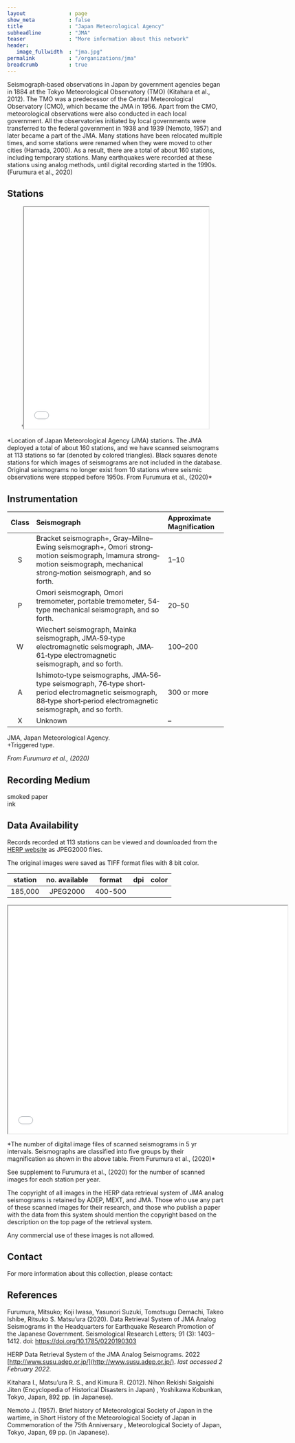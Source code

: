 ```yaml
---
layout              : page
show_meta           : false
title               : "Japan Meteorological Agency"
subheadline         : "JMA"
teaser              : "More information about this network"
header:
   image_fullwidth  : "jma.jpg"
permalink           : "/organizations/jma"
breadcrumb          : true
---
```


Seismograph‐based observations in Japan by government agencies began in 1884 at the Tokyo Meteorological Observatory (TMO) (Kitahara et al., 2012). The TMO was a predecessor of the Central Meteorological Observatory (CMO), which became the JMA in 1956. Apart from the CMO, meteorological observations were also conducted in each local government. All the observatories initiated by local governments were transferred to the federal government in 1938 and 1939 (Nemoto, 1957) and later became a part of the JMA. Many stations have been relocated multiple times, and some stations were renamed when they were moved to other cities (Hamada, 2000). As a result, there are a total of about 160 stations, including temporary stations. Many earthquakes were recorded at these stations using analog methods, until digital recording started in the 1990s. (Furumura et al., 2020)


## Stations

<p align="center">'<iframe src="../images/jma-fig1.png" height="515px" width="430px"></iframe></p>
*Location of Japan Meteorological Agency (JMA) stations. The JMA deployed a total of about 160 stations, and we have scanned seismograms at 113 stations so far (denoted by colored triangles). Black squares denote stations for which images of seismograms are not included in the database. Original seismograms no longer exist from 10 stations where seismic observations were stopped before 1950s. From Furumura et al., (2020)*

## Instrumentation

**Class**|**Seismograph**|**Approximate Magnification**
 :---: | :--- | :---
S|Bracket seismograph+, Gray–Milne–Ewing seismograph+, Omori strong‐motion seismograph, Imamura strong‐motion seismograph, mechanical strong‐motion seismograph, and so forth. |1–10
P|Omori seismograph, Omori tremometer, portable tremometer, 54‐type mechanical seismograph, and so forth.|	20–50
W|Wiechert seismograph, Mainka seismograph, JMA‐59‐type electromagnetic seismograph, JMA‐61‐type electromagnetic seismograph, and so forth. |100–200
A|Ishimoto‐type seismographs, JMA‐56‐type seismograph, 76‐type short‐period electromagnetic seismograph, 88‐type short‐period electromagnetic seismograph, and so forth. |	300 or more
X|Unknown |–

JMA, Japan Meteorological Agency.  
+Triggered type.  

*From Furumura et al., (2020)*
## Recording Medium
smoked paper  
ink

## Data Availability

Records recorded at 113 stations can be viewed and downloaded from the [HERP website](http://www.susu.adep.or.jp/) as JPEG2000 files.

The original images were saved as TIFF format files with 8 bit color.

**station**|**no. available** | **format** | **dpi** | **color**
| :---: | :---: | :---: | :---: | :---:
 |185,000 |  JPEG2000 | 400-500   |

<p align="center"><iframe src="../images/jma-fig2.png" height="530px" width="650px"></iframe></p>
*The number of digital image files of scanned seismograms in 5 yr intervals. Seismographs are classified into five groups by their magnification as shown in the above table. From Furumura et al., (2020)*

See supplement to Furumura et al., (2020) for the number of scanned images for each station per year.

The copyright of all images in the HERP data retrieval system of JMA analog seismograms is retained by ADEP, MEXT, and JMA. Those who use any part of these scanned images for their research, and those who publish a paper with the data from this system should mention the copyright based on the description on the top page of the retrieval system.

Any commercial use of these images is not allowed.

## Contact
For more information about this collection, please contact:

## References
Furumura, Mitsuko; Koji Iwasa, Yasunori Suzuki, Tomotsugu Demachi, Takeo Ishibe, Ritsuko S. Matsu’ura (2020). Data Retrieval System of JMA Analog Seismograms in the Headquarters for Earthquake Research Promotion of the Japanese Government. Seismological Research Letters; 91 (3): 1403–1412. doi: https://doi.org/10.1785/0220190303

HERP Data Retrieval System of the JMA Analog Seismograms. 2022 [http://www.susu.adep.or.jp/](http://www.susu.adep.or.jp/). *last accessed 2 February 2022.*

Kitahara I., Matsu’ura R. S., and Kimura R. (2012). Nihon Rekishi Saigaishi Jiten (Encyclopedia of Historical Disasters in Japan) , Yoshikawa Kobunkan, Tokyo, Japan, 892 pp. (in Japanese).

Nemoto J. (1957). Brief history of Meteorological Society of Japan in the wartime, in Short History of the Meteorological Society of Japan in Commemoration of the 75th Anniversary , Meteorological Society of Japan, Tokyo, Japan, 69 pp. (in Japanese).
